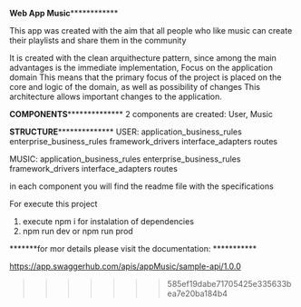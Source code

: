 
************************Web App Music************************************

This app was created with the aim that all people who like music can create their playlists and share them in the community


It is created with the clean arquithecture pattern, since among the main advantages is the immediate implementation, Focus on the application domain
This means that the primary focus of the project is placed on the core and logic of the domain, as well as possibility of changes This architecture allows important changes to the application.


******COMPONENTS********************
2 components are created: User, Music

******STRUCTURE********************
USER:
    application_business_rules
    enterprise_business_rules
    framework_drivers
    interface_adapters
    routes

MUSIC:
    application_business_rules
    enterprise_business_rules
    framework_drivers
    interface_adapters
    routes

in each component you will find the readme file with the specifications

For execute this project

1. execute npm i for instalation of dependencies
2. npm run dev or npm run prod

*******for mor details please visit the documentation: ***********

https://app.swaggerhub.com/apis/appMusic/sample-api/1.0.0


>>>>>>> 585ef19dabe71705425e335633bea7e20ba184b4

